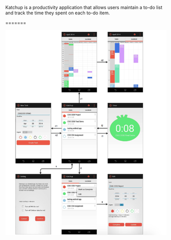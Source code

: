 Katchup is a productivity application that allows users maintain a to-do list and track the time they spent on each to-do item.

=======


<img src="documentation/ScreenShot.png" />